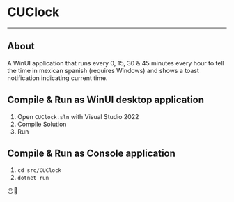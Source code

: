 # CUClock
___

## About

A WinUI application that runs every 0, 15, 30 & 45 minutes every hour to tell the time 
in mexican spanish (requires Windows) and shows a toast notification indicating current time.

## Compile & Run as WinUI desktop application
1. Open `CUClock.sln` with Visual Studio 2022
2. Compile Solution
3. Run

## Compile & Run as Console application
1. `cd src/CUClock`
2. `dotnet run`

😶🍔

